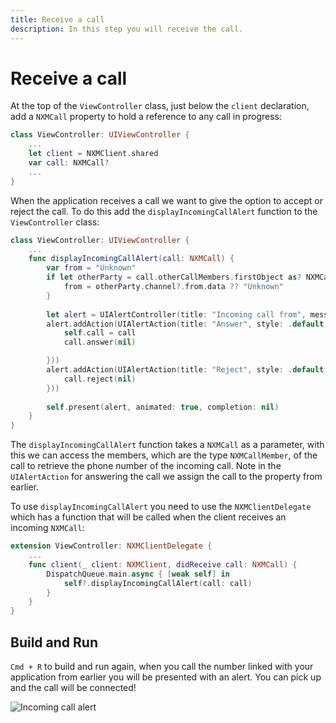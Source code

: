 ```yaml
---
title: Receive a call
description: In this step you will receive the call.
---
```


# Receive a call

At the top of the `ViewController` class, just below the `client` declaration, add a `NXMCall` property to hold a reference to any call in progress:

```swift
class ViewController: UIViewController {
    ...
    let client = NXMClient.shared
    var call: NXMCall?
    ...
}
```

When the application receives a call we want to give the option to accept or reject the call. To do this add the `displayIncomingCallAlert` function to the `ViewController` class:

```swift
class ViewController: UIViewController {
    ...
    func displayIncomingCallAlert(call: NXMCall) {
        var from = "Unknown"
        if let otherParty = call.otherCallMembers.firstObject as? NXMCallMember {
            from = otherParty.channel?.from.data ?? "Unknown"
        }
        
        let alert = UIAlertController(title: "Incoming call from", message: from, preferredStyle: .alert)
        alert.addAction(UIAlertAction(title: "Answer", style: .default, handler: { _ in
            self.call = call
            call.answer(nil)

        }))
        alert.addAction(UIAlertAction(title: "Reject", style: .default, handler: { _ in
            call.reject(nil)
        }))
        
        self.present(alert, animated: true, completion: nil)
    }
}
```
The `displayIncomingCallAlert` function takes a `NXMCall` as a parameter, with this we can access the members, which are the type `NXMCallMember`, of the call to retrieve the phone number of the incoming call. Note in the `UIAlertAction` for answering the call we assign the call to the property from earlier.

To use `displayIncomingCallAlert` you need to use the `NXMClientDelegate` which has a function that will be called when the client receives an incoming `NXMCall`:

```swift
extension ViewController: NXMClientDelegate {
    ...
    func client(_ client: NXMClient, didReceive call: NXMCall) {
        DispatchQueue.main.async { [weak self] in
            self?.displayIncomingCallAlert(call: call)
        }
    }
}
```

## Build and Run

`Cmd + R` to build and run again, when you call the number linked with your application from earlier you will be presented with an alert. You can pick up and the call will be connected!

![Incoming call alert](/meta/client-sdk/ios-phone-to-app/alert.png)

